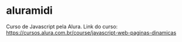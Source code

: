 # aluramidi
Curso de Javascript pela Alura. Link do curso: https://cursos.alura.com.br/course/javascript-web-paginas-dinamicas
